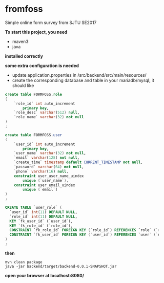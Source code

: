 # fromfoss
Simple online form survey from SJTU SE2017

**To start this project, you need**
+ maven3
+ java
    
**installed correctly**

**some extra configuration is needed**
+ update application.properties in /src/backend/src/main/resources/
+ create the corresponding database and table in your mariadb/mysql, it should like 

```sql
create table FORMFOSS.role
(
	`role_id` int auto_increment
		primary key,
	`role_desc` varchar(512) null,
	`role_name` varchar(32) not null
)
;

create table FORMFOSS.user
(
	`user_id` int auto_increment
		primary key,
	`user_name` varchar(32) not null,
	`email` varchar(128) not null,
	`create_time` timestamp default CURRENT_TIMESTAMP not null,
	`password` varchar(64) not null,
	`phone` varchar(16) null,
	constraint user_user_name_uindex
		unique (`user_name`),
	constraint user_email_uindex
		unique (`email`)
)
;

CREATE TABLE `user_role` (
  `user_id` int(11) DEFAULT NULL,
  `role_id` int(11) DEFAULT NULL,
  KEY `fk_user_id` (`user_id`),
  KEY `fk_role_id` (`role_id`),
  CONSTRAINT `fk_role_id` FOREIGN KEY (`role_id`) REFERENCES `role` (`role_id`) ON DELETE CASCADE ON UPDATE CASCADE,
  CONSTRAINT `fk_user_id` FOREIGN KEY (`user_id`) REFERENCES `user` (`user_id`) ON DELETE CASCADE ON UPDATE CASCADE
) 
;


 ```

**then**

    mvn clean package
    java -jar backend/target/backend-0.0.1-SNAPSHOT.jar

**open your browser at localhost:8080/**

